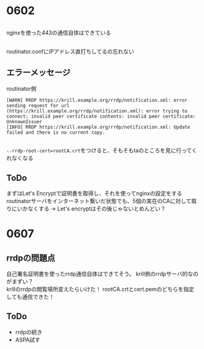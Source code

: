 # 0602
## 
nginxを使った443の通信自体はできている

## 
routinator.confにIPアドレス直打ちしてるの忘れない

## エラーメッセージ
routinator側
```
[WARN] RRDP https://krill.example.org/rrdp/notification.xml: error sending request for url (https://krill.example.org/rrdp/notification.xml): error trying to connect: invalid peer certificate contents: invalid peer certificate: UnknownIssuer
[INFO] RRDP https://krill.example.org/rrdp/notification.xml: Update failed and there is no current copy.
```

## 
```--rrdp-root-cert=rootCA.crt```をつけると、そもそもtaのところを見に行ってくれなくなる

## ToDo
まずはLet's Encryptで証明書を取得し、それを使ってnginxの設定をする
<br>
routinatorサーバをインターネット繋いだ状態でも、5個の実在のCAに対して取りにいかなくする
-> Let's encryptはその後じゃないとめんどい？

# 0607
## rrdpの問題点
自己署名証明書を使ったrrdp通信自体はできてそう。
krill側のrrdpサーバ的なのがまずい？
<br>
krillのrrdpの閲覧場所変えたらいけた！
rootCA.crtとcert.pemのどちらを指定しても通信できた！


## ToDo
- rrdpの続き
- ASPA試す